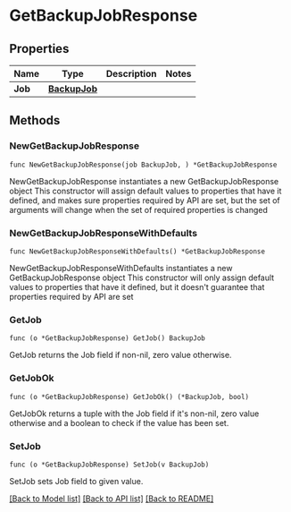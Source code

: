 # GetBackupJobResponse

## Properties

Name | Type | Description | Notes
------------ | ------------- | ------------- | -------------
**Job** | [**BackupJob**](BackupJob.md) |  | 

## Methods

### NewGetBackupJobResponse

`func NewGetBackupJobResponse(job BackupJob, ) *GetBackupJobResponse`

NewGetBackupJobResponse instantiates a new GetBackupJobResponse object
This constructor will assign default values to properties that have it defined,
and makes sure properties required by API are set, but the set of arguments
will change when the set of required properties is changed

### NewGetBackupJobResponseWithDefaults

`func NewGetBackupJobResponseWithDefaults() *GetBackupJobResponse`

NewGetBackupJobResponseWithDefaults instantiates a new GetBackupJobResponse object
This constructor will only assign default values to properties that have it defined,
but it doesn't guarantee that properties required by API are set

### GetJob

`func (o *GetBackupJobResponse) GetJob() BackupJob`

GetJob returns the Job field if non-nil, zero value otherwise.

### GetJobOk

`func (o *GetBackupJobResponse) GetJobOk() (*BackupJob, bool)`

GetJobOk returns a tuple with the Job field if it's non-nil, zero value otherwise
and a boolean to check if the value has been set.

### SetJob

`func (o *GetBackupJobResponse) SetJob(v BackupJob)`

SetJob sets Job field to given value.



[[Back to Model list]](../README.md#documentation-for-models) [[Back to API list]](../README.md#documentation-for-api-endpoints) [[Back to README]](../README.md)



